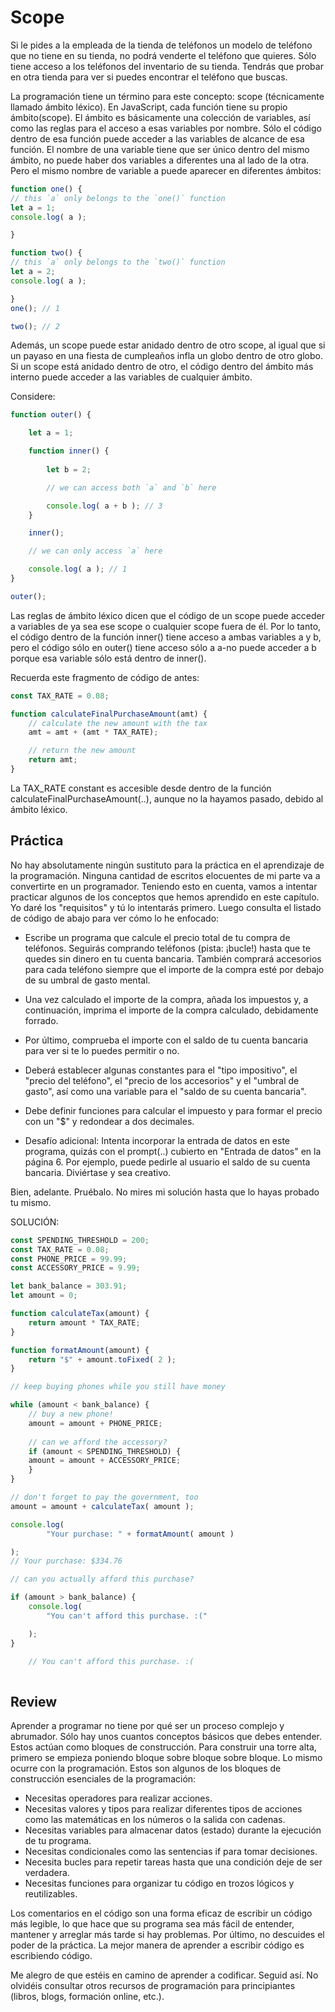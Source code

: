 # Scope

Si le pides a la empleada de la tienda de teléfonos un modelo de teléfono que no tiene en su tienda, no podrá venderte el teléfono que quieres. Sólo tiene acceso a los teléfonos del inventario de su tienda. Tendrás que probar en otra tienda para ver si puedes encontrar el teléfono que buscas.

La programación tiene un término para este concepto: scope (técnicamente llamado ámbito léxico). En JavaScript, cada función tiene su propio ámbito(scope). El ámbito es básicamente una colección de variables, así como las reglas para el acceso a esas variables por nombre. Sólo el código dentro de esa función puede acceder a las variables de alcance de esa función.
El nombre de una variable tiene que ser único dentro del mismo ámbito, no puede haber dos variables a diferentes una al lado de la otra. Pero el mismo nombre de variable a puede aparecer en diferentes ámbitos:

```javascript
function one() {  
// this `a` only belongs to the `one()` function 
let a = 1;  
console.log( a );

}

function two() {  
// this `a` only belongs to the `two()` function 
let a = 2;  
console.log( a );

}  
one(); // 1

two(); // 2
```

Además, un scope puede estar anidado dentro de otro scope, al igual que si un payaso en una fiesta de cumpleaños infla un globo dentro de otro globo. Si un scope está anidado dentro de otro, el código dentro del ámbito más interno puede acceder a las variables de cualquier ámbito.

Considere:
```javascript
function outer() { 

	let a = 1;

	function inner() { 
	
		let b = 2;

	    // we can access both `a` and `b` here

		console.log( a + b ); // 3 
	}

	inner();

    // we can only access `a` here

	console.log( a ); // 1 
}

outer();
```

Las reglas de ámbito léxico dicen que el código de un scope puede acceder a variables de ya sea ese scope o cualquier scope fuera de él.
Por lo tanto, el código dentro de la función inner() tiene acceso a ambas variables a y b, pero el código sólo en outer() tiene acceso sólo a a-no puede acceder a b porque esa variable sólo está dentro de inner().

Recuerda este fragmento de código de antes:
```javascript
const TAX_RATE = 0.08;

function calculateFinalPurchaseAmount(amt) { 
	// calculate the new amount with the tax 
	amt = amt + (amt * TAX_RATE);

    // return the new amount
	return amt; 
}
```

La TAX_RATE  constant es accesible desde dentro de la función 
calculateFinalPurchaseAmount(..), aunque no la hayamos pasado, debido al ámbito léxico.

## Práctica

No hay absolutamente ningún sustituto para la práctica en el aprendizaje de la programación. Ninguna cantidad de escritos elocuentes de mi parte va a convertirte en un programador.
Teniendo esto en cuenta, vamos a intentar practicar algunos de los conceptos que hemos aprendido en este capítulo. Yo daré los "requisitos" y tú lo intentarás primero. Luego consulta el listado de código de abajo para ver cómo lo he enfocado:
- Escribe un programa que calcule el precio total de tu compra de teléfonos. Seguirás comprando teléfonos (pista: ¡bucle!) hasta que te quedes sin dinero en tu cuenta bancaria. También comprará accesorios para cada teléfono siempre que el importe de la compra esté por debajo de su umbral de gasto mental.
- Una vez calculado el importe de la compra, añada los impuestos y, a continuación, imprima el importe de la compra calculado, debidamente forrado.
- Por último, comprueba el importe con el saldo de tu cuenta bancaria para ver si te lo puedes permitir o no.
- Deberá establecer algunas constantes para el "tipo impositivo", el "precio del teléfono", el "precio de los accesorios" y el "umbral de gasto", así como una variable para el "saldo de su cuenta bancaria".
- Debe definir funciones para calcular el impuesto y para formar el precio con un "$" y redondear a dos decimales.


- Desafío adicional: Intenta incorporar la entrada de datos en este programa, quizás con el prompt(..) cubierto en "Entrada de datos" en la página 6. Por ejemplo, puede pedirle al usuario el saldo de su cuenta bancaria. Diviértase y sea creativo.

Bien, adelante. Pruébalo. No mires mi solución hasta que lo hayas probado tu mismo.

SOLUCIÓN:
```javascript
const SPENDING_THRESHOLD = 200; 
const TAX_RATE = 0.08;  
const PHONE_PRICE = 99.99; 
const ACCESSORY_PRICE = 9.99;

let bank_balance = 303.91; 
let amount = 0;

function calculateTax(amount) { 
	return amount * TAX_RATE;
}

function formatAmount(amount) { 
	return "$" + amount.toFixed( 2 );
}

// keep buying phones while you still have money

while (amount < bank_balance) { 
	// buy a new phone!  
	amount = amount + PHONE_PRICE;
	
	// can we afford the accessory?
	if (amount < SPENDING_THRESHOLD) { 
	amount = amount + ACCESSORY_PRICE;
	}
}

// don't forget to pay the government, too
amount = amount + calculateTax( amount );

console.log(
        "Your purchase: " + formatAmount( amount )

);
// Your purchase: $334.76

// can you actually afford this purchase?

if (amount > bank_balance) { 
	console.log(
		"You can't afford this purchase. :("

	); 
}

    // You can't afford this purchase. :(
    
```

## Review

Aprender a programar no tiene por qué ser un proceso complejo y abrumador. Sólo hay unos cuantos conceptos básicos que debes entender.
Estos actúan como bloques de construcción. Para construir una torre alta, primero se empieza poniendo bloque sobre bloque sobre bloque. Lo mismo ocurre con la programación. Estos son algunos de los bloques de construcción esenciales de la programación:
- Necesitas operadores para realizar acciones.
- Necesitas valores y tipos para realizar diferentes tipos de acciones como las matemáticas en los números o la salida con cadenas.
- Necesitas variables para almacenar datos (estado) durante la ejecución de tu programa.
- Necesitas condicionales como las sentencias if para tomar decisiones.
- Necesita bucles para repetir tareas hasta que una condición deje de ser verdadera.
- Necesitas funciones para organizar tu código en trozos lógicos y reutilizables.

Los comentarios en el código son una forma eficaz de escribir un código más legible, lo que hace que su programa sea más fácil de entender, mantener y arreglar más tarde si hay problemas.
Por último, no descuides el poder de la práctica. La mejor manera de aprender a escribir código es escribiendo código.

Me alegro de que estéis en camino de aprender a codificar. Seguid así. No olvidéis consultar otros recursos de programación para principiantes (libros, blogs, formación online, etc.). 

